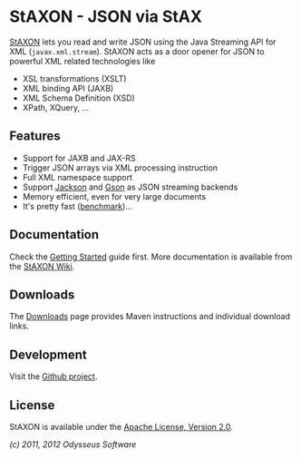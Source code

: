 # StAXON - JSON via StAX

[StAXON](http://beckchr.github.com/staxon/) lets you read and write JSON using the Java Streaming API
for XML (`javax.xml.stream`). StAXON acts as a door opener for JSON to powerful XML related technologies like

- XSL transformations (XSLT)
- XML binding API (JAXB)
- XML Schema Definition (XSD)
- XPath, XQuery, ...

## Features

- Support for JAXB and JAX-RS
- Trigger JSON arrays via XML processing instruction
- Full XML namespace support
- Support [Jackson](http://jackson.codehaus.org/) and [Gson](http://code.google.com/p/google-gson/) as JSON streaming backends
- Memory efficient, even for very large documents
- It's pretty fast ([benchmark](https://github.com/beckchr/staxon/wiki/Benchmark))...

## Documentation

Check the [Getting Started](https://github.com/beckchr/staxon/wiki/Getting-Started) guide first.
More documentation is available from the [StAXON Wiki](https://github.com/beckchr/staxon/wiki/).

## Downloads

The [Downloads](https://github.com/beckchr/staxon/wiki/Downloads) page provides Maven instructions and individual download links.

## Development

Visit the [Github project](http://github.com/beckchr/staxon/).

## License

StAXON is available under the [Apache License, Version 2.0](http://www.apache.org/licenses/LICENSE-2.0.html).


_(c) 2011, 2012 Odysseus Software_